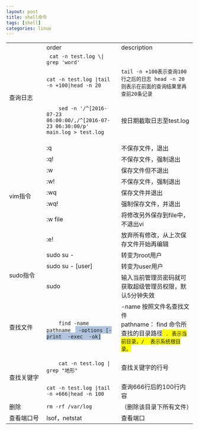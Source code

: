 ```yaml
---
layout: post
title: shell命令
tags: [shell]
categories: linux
---
```


<table>
<tr>
    <td style="width:20%"></td>
    <td style="width:40%">order</td>
    <td style="width:40%">description</td>
</tr>
<tr>
    <td rowspan="3"> 查询日志</td>
    <td><code> cat -n test.log \| grep 'word'</code></td>
    <td></td>
</tr>
<tr>
    <td><code>cat -n test.log |tail -n +100|head -n 20</code></td>
    <td><code>tail -n +100表示查询100行之后的日志 head -n 20 则表示在前面的查询结果里再查前20条记录</code></td>
</tr>
<tr>
    <td>
    <code>
    sed -n '/^[2016-07-23 06:00:00/,/^[2016-07-23 06:30:00/p' main.log > test.log
    </code>
    </td>
    <td>按日期截取日志至test.log</td>
</tr>
<tr>
    <td rowspan="8"> vim指令</td>
    <td>:q</td>
    <td>不保存文件，退出</td>
</tr>
<tr>
    <td>:q! </td>
    <td>不保存文件，强制退出</td>
</tr>
<tr>
    <td>:w </td>
    <td>保存文件但不退出</td>
</tr>
<tr>
    <td>:w! </td>
    <td>不保存文件，强制退出</td>
</tr>
<tr>
    <td>:wq </td>
    <td>保存文件并退出</td>
</tr>
<tr>
    <td>:wq! </td>
    <td>强制保存文件，并退出</td>
</tr>
<tr>
    <td>:w file </td>
    <td>将修改另外保存到file中，不退出vi</td>
</tr>
<tr>
    <td>:e! </td>
    <td>放弃所有修改，从上次保存文件开始再编辑</td>
</tr>
<tr>
    <td rowspan="3">sudo指令</td>
    <td>sudo su -</td>
    <td>转变为root用户</td>
</tr>
<tr>
    <td>sudo su - [user]</td>
    <td>转变为user用户</td>
</tr>
<tr>
    <td>sudo</td>
    <td>输入当前管理员密码就可获取超级管理员权限，默认5分钟失效</td>
</tr>
<tr>
    <td>查找文件</td>
    <td><code>
    find -name pathname </code>
    <span style="background-color:#B0C4DE"><code> -options [-print  -exec  -ok]</code></span>
    </td>
    <td>
    -name 按照文件名查找文件<br/>
    pathname： find 命令所查找的目录路径<span style="background-color:yellow"><code> . 表示当前目录，/  表示系统根目录。</code></span>
    </td>
</tr>
<tr>
    <td rowspan='2'>查找关键字</td>
    <td>
    <code>
    cat -n test.log | grep "地形"
    </code>
    </td>
    <td>
    查找关键字的行号
    </td>
</tr>
<tr>
    <td><code>cat -n test.log |tail -n +666|head -n 100</code></td>
    <td>查询666行后的100行内容</td>
</tr>
<tr>
    <td>删除</td>
    <td><code>rm -rf /var/log</code></td>
    <td>（删除该目录下所有文件）</td>
</tr>
<tr>
<td>查看端口号</td>
<td>lsof，netstat
</td>
<td>查看端口</td>
</tr>
</table>
